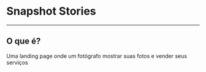 <h1> Snapshot Stories </h1>
<hr>
<h2>O que é?</h2>
<span>Uma landing page onde um fotógrafo mostrar suas fotos e vender seus serviços</span>